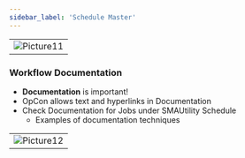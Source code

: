 ```yaml
---
sidebar_label: 'Schedule Master'
---
```


||
|-------------------------------------|
|![Picture11](../static/imgbasic/Picture11.png)|

### Workflow Documentation

* **Documentation** is important!
* OpCon allows text and hyperlinks in Documentation
* Check Documentation for Jobs under SMAUtility Schedule
  * Examples of documentation techniques 

||
|-------------------------------------|
|![Picture12](../static/imgbasic/Picture12.png)|